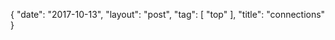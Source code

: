 {
   "date": "2017-10-13",
   "layout": "post",
   "tag": [
      "top"
   ],
   "title": "connections"
}

